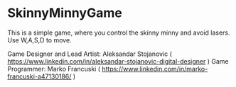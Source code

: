 # SkinnyMinnyGame

This is a simple game, where you control the skinny minny and avoid lasers.
Use W,A,S,D to move.

Game Designer and Lead Artist: Aleksandar Stojanovic ( https://www.linkedin.com/in/aleksandar-stojanovic-digital-designer )
Game Programmer: Marko Francuski ( https://www.linkedin.com/in/marko-francuski-a47130186/ )
